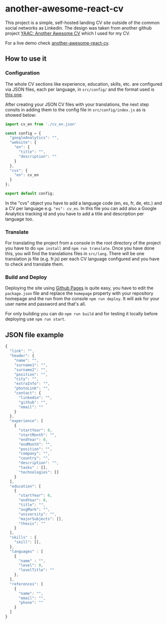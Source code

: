 # another-awesome-react-cv

This project is a simple, self-hosted landing CV site outside of the common social networks as Linkedin. The design was taken from another github project [YAAC: Another Awesome CV](https://github.com/darwiin/yaac-another-awesome-cv) which I used for my CV.

For a live demo check [another-awesome-react-cv](https://another-awesome-react-cv.githug.io).

## How to use it

### Configuration

The whole CV sections like experience, education, skills, etc. are configured via JSON files, each per language, in `src/config/` and the format used is [this one](#json-file-example).

After creating your JSON CV files with your translations, the next step consits in adding them to the config file in `src/config/index.js` as is showed below:

```javascript
import cv_en from './cv_en.json'

const config = {
  "googleAnalytics": "",
  "website": {
    "en": {
      "title": "",
      "description": ""
    }
  },
  "cvs": {
    "en": cv_en
  }
};

export default config;
```

In the "cvs" object you have to add a language code (en, es, fr, de, etc.) and a CV per language e.g. `"es": cv_es`. In this file you can add also a Google Analytics tracking id and you have to add a title and description per language too.

### Translate

For translating the project from a console in the root directory of the project you have to do `npm install` and `npm run translate`. Once you have done this, you will find the translations files in `src/lang`. There will be one translation js file (e.g. fr.js) per each CV language configured and you have to check and translate them.

### Build and Deploy

Deploying the site using [Github Pages](https://pages.github.com/) is quite easy, you have to edit the `package.json` file and replace the `homepage` property with your repository homepage and the run from the console `npm run deploy`. It will ask for your user name and password and that's all.

For only building you can do `npm run build` and for testing it locally before deploying use `npm run start`.

## JSON file example

```javascript
{
  "link": "",
  "header": {
    "name": "",
    "surname1": "",
    "surname2": "",
    "position": "",
    "city": "",
    "extraInfo": "",
    "photoLink": "",
    "contact": {
      "linkedin": "",
      "github": "",
      "email": ""
    }
  },
  "experience": [
    {
      "startYear": 0,
      "startMonth": "",
      "endYear": 0,
      "endMonth": "",
      "position": "",
      "company": "",
      "country": "",
      "description": "",
      "tasks" : [],
      "technologies": []
    }
  ],
  "education": [
    {
      "startYear": 0,
      "endYear": 0,
      "title": "",
      "avgMark": "",
      "university": "",
      "majorSubjects": [],
      "thesis": ""
    }
  ],
  "skills" : {
    "skill": [],
  },
  "languages" : [
    {
      "name" : "",
      "level": 0,
      "levelTitle": ""
    },
  ],
  "references": [
    {
      "name": "",
      "email": "",
      "phone": ""
    }
  ]
}
```